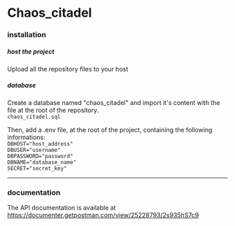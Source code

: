 
# Chaos_citadel
<div align="center">

</div>

### installation
##### host the project
Upload all the repository files to your host</br>


##### database
Create a database named "chaos_citadel" and import it's content with the file at the root of the repository.
</br>
`chaos_citadel.sql` 

Then, add a .env file, at the root of the project,  containing the following informations:
</br>
`DBHOST="host_address"`
</br>
`DBUSER="username"`
</br>
`DBPASSWORD="password"`
</br>
`DBNAME="database_name"`
</br>
`SECRET="secret_key"`

---
### documentation
The API documentation is available at https://documenter.getpostman.com/view/25228793/2s935hS7c9


